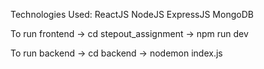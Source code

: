 Technologies Used: 
ReactJS NodeJS ExpressJS MongoDB

To run frontend
-> cd stepout_assignment
-> npm run dev

To run backend
-> cd backend
-> nodemon index.js
